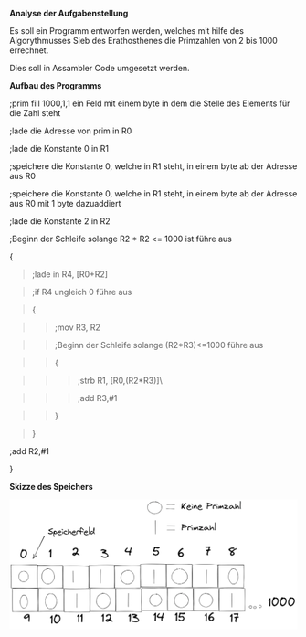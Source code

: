 **Analyse der Aufgabenstellung**

Es soll ein Programm entworfen werden, welches mit hilfe des Algorythmusses Sieb des Erathosthenes die Primzahlen von 2 bis 1000 errechnet.

Dies soll in Assambler Code umgesetzt werden.

**Aufbau des Programms**

;prim fill 1000,1,1 ein Feld mit einem byte in dem die Stelle des Elements für die Zahl steht

;lade die Adresse von prim in R0

;lade die Konstante 0 in R1

;speichere die Konstante 0, welche in R1 steht, in einem byte ab der Adresse aus R0

;speichere die Konstante 0, welche in R1 steht, in einem byte ab der Adresse aus R0 mit 1 byte dazuaddiert

;lade die Konstante 2 in R2

;Beginn der Schleife solange R2 \* R2 <= 1000 ist führe aus

\{

> ;lade in R4, \[R0+R2\]

> \;if R4 ungleich 0 führe aus

> \{

> > ;mov R3, R2

> > ;Beginn der Schleife solange \(R2\*R3\)<=1000 führe aus

> > \{

> > > ;strb R1, \[R0,\(R2\*R3\)\]\

> > > ;add R3,#1

> > \}

> \}
> 
;add R2,#1

\}

**Skizze des Speichers**

<img src="speicher_skizze.png"
     alt="speicher_skizze"
     style="width: 800px" />
